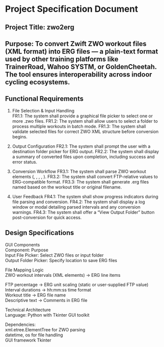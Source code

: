 # Project Specification Document

## Project Title: zwo2erg

## Purpose: To convert Zwift ZWO workout files (XML format) into ERG files — a plain-text format used by other training platforms like TrainerRoad, Wahoo SYSTM, or GoldenCheetah. The tool ensures interoperability across indoor cycling ecosystems.

## Functional Requirements
1. File Selection & Input Handling\
FR1.1: The system shall provide a graphical file picker to select one or more .zwo files.
FR1.2: The system shall allow users to select a folder to process multiple workouts in batch mode.
FR1.3: The system shall validate selected files for correct ZWO XML structure before conversion begins.

2. Output Configuration
FR2.1: The system shall prompt the user with a destination folder picker for ERG output.
FR2.2: The system shall display a summary of converted files upon completion, including success and error status.

3. Conversion Workflow
FR3.1: The system shall parse ZWO workout elements (<Warmup>, <Cooldown>, <SteadyState>, <Ramp>, <IntervalsT>).
FR3.2: The system shall convert FTP-relative values to ERG-compatible format.
FR3.3: The system shall generate .erg files named based on the workout title or original filename.

4. User Feedback
FR4.1: The system shall show progress indicators during file parsing and conversion.
FR4.2: The system shall display a log window or modal detailing parsed intervals and any conversion warnings.
FR4.3: The system shall offer a “View Output Folder” button post-conversion for quick access.

## Design Specifications

GUI Components\
Component: Purpose\
Input File Picker: Select ZWO files or input folder\
Output Folder Picker:	Specify location to save ERG files

File Mapping Logic\
ZWO workout intervals (XML elements) → ERG line items

FTP percentage → ERG unit scaling (static or user-supplied FTP value)\
Interval durations → hh:mm:ss time format\
Workout title → ERG file name\
Descriptive text → Comments in ERG file

Technical Architecture\
Language: Python with Tkinter GUI toolkit

Dependencies:\
xml.etree.ElementTree for ZWO parsing\
datetime, os for file handling\
GUI framework Tkinter








